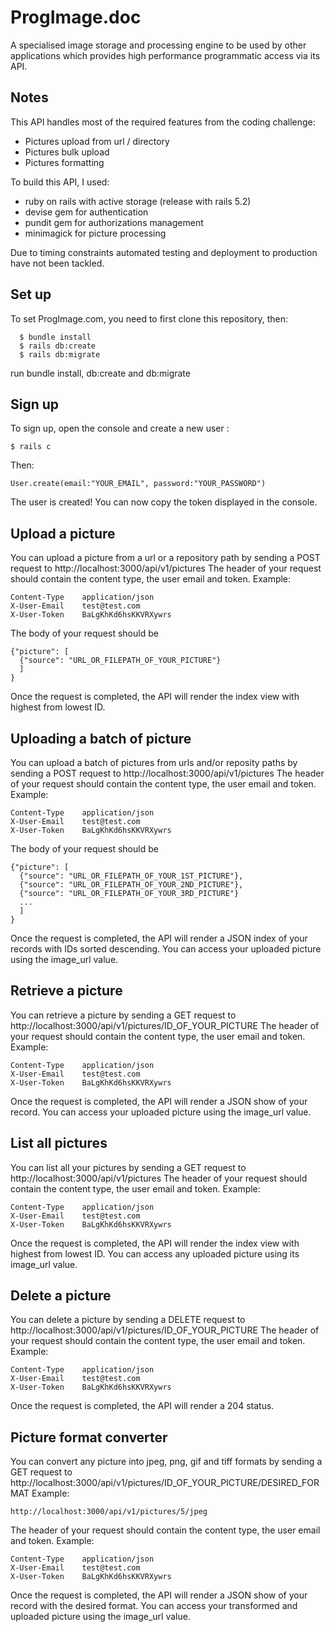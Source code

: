 # ProgImage.doc
A specialised image storage and processing engine to be used by other applications which provides high performance programmatic access via its API.

## Notes
This API handles most of the required features from the coding challenge:
* Pictures upload from url / directory
* Pictures bulk upload
* Pictures formatting

To build this API, I used:
* ruby on rails with active storage (release with rails 5.2)
* devise gem for authentication
* pundit gem for authorizations management
* minimagick for picture processing

Due to timing constraints automated testing and deployment to production have not been tackled.


## Set up
To set ProgImage.com, you need to first clone this repository, then:
```
  $ bundle install
  $ rails db:create
  $ rails db:migrate
```
run bundle install, db:create and db:migrate


## Sign up
To sign up, open the console and create a new user :
```
$ rails c
```
Then:
```
User.create(email:"YOUR_EMAIL", password:"YOUR_PASSWORD")
```
The user is created! You can now copy the token displayed in the console.


## Upload a picture
You can upload a picture from a url or a repository path by sending a POST request to http://localhost:3000/api/v1/pictures
The header of your request should contain the content type, the user email and token.
Example:
```
Content-Type    application/json
X-User-Email    test@test.com
X-User-Token    BaLgKhKd6hsKKVRXywrs
```

The body of your request should be
```
{"picture": [
  {"source": "URL_OR_FILEPATH_OF_YOUR_PICTURE"}
  ]
}

```

Once the request is completed, the API will render the index view with highest from lowest ID.


## Uploading a batch of picture
You can upload a batch of pictures from urls and/or reposity paths by sending a POST request to http://localhost:3000/api/v1/pictures
The header of your request should contain the content type, the user email and token.
Example:
```
Content-Type    application/json
X-User-Email    test@test.com
X-User-Token    BaLgKhKd6hsKKVRXywrs
```

The body of your request should be
```
{"picture": [
  {"source": "URL_OR_FILEPATH_OF_YOUR_1ST_PICTURE"},
  {"source": "URL_OR_FILEPATH_OF_YOUR_2ND_PICTURE"},
  {"source": "URL_OR_FILEPATH_OF_YOUR_3RD_PICTURE"}
  ...
  ]
}

```

Once the request is completed, the API will render a JSON index of your records with IDs sorted descending.
You can access your uploaded picture using the image_url value.


## Retrieve a picture
You can retrieve a picture by sending a GET request to http://localhost:3000/api/v1/pictures/ID_OF_YOUR_PICTURE
The header of your request should contain the content type, the user email and token.
Example:
```
Content-Type    application/json
X-User-Email    test@test.com
X-User-Token    BaLgKhKd6hsKKVRXywrs
```

Once the request is completed, the API will render a JSON show of your record.
You can access your uploaded picture using the image_url value.

## List all pictures
You can list all your pictures by sending a GET request to http://localhost:3000/api/v1/pictures
The header of your request should contain the content type, the user email and token.
Example:
```
Content-Type    application/json
X-User-Email    test@test.com
X-User-Token    BaLgKhKd6hsKKVRXywrs
```

Once the request is completed, the API will render the index view with highest from lowest ID.
You can access any uploaded picture using its image_url value.

## Delete a picture
You can delete a picture by sending a DELETE request to http://localhost:3000/api/v1/pictures/ID_OF_YOUR_PICTURE
The header of your request should contain the content type, the user email and token.
Example:
```
Content-Type    application/json
X-User-Email    test@test.com
X-User-Token    BaLgKhKd6hsKKVRXywrs
```

Once the request is completed, the API will render  a 204 status.

## Picture format converter
You can convert any picture into jpeg, png, gif and tiff formats by sending a GET request to http://localhost:3000/api/v1/pictures/ID_OF_YOUR_PICTURE/DESIRED_FORMAT
Example:
```
http://localhost:3000/api/v1/pictures/5/jpeg
```


The header of your request should contain the content type, the user email and token.
Example:
```
Content-Type    application/json
X-User-Email    test@test.com
X-User-Token    BaLgKhKd6hsKKVRXywrs
```

Once the request is completed, the API will render a JSON show of your record with the desired format.
You can access your transformed and uploaded picture using the image_url value.
